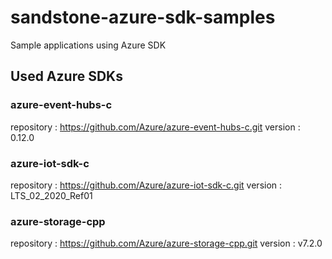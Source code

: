 # sandstone-azure-sdk-samples
Sample applications using Azure SDK


## Used Azure SDKs

### azure-event-hubs-c
repository : https://github.com/Azure/azure-event-hubs-c.git
version : 0.12.0

### azure-iot-sdk-c
repository : https://github.com/Azure/azure-iot-sdk-c.git
version : LTS_02_2020_Ref01

### azure-storage-cpp
repository : https://github.com/Azure/azure-storage-cpp.git
version : v7.2.0
